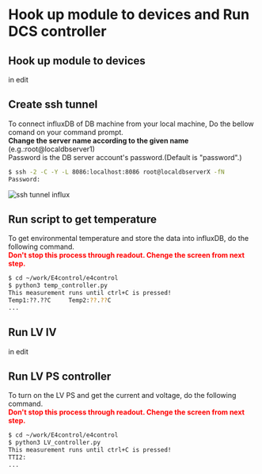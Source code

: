 # Hook up module to devices and Run DCS controller

## Hook up module to devices
in edit

## Create ssh tunnel 
To connect influxDB of DB machine from your local machine, Do the bellow comand on your command prompt.<br>
**Change the server name according to the given name** (e.g.:root@localdbserver1)<br> 
Password is the DB server account's password.(Default is "password".)

```bash
$ ssh -2 -C -Y -L 8086:localhost:8086 root@localdbserverX -fN 
Password:
```
![ssh tunnel influx](images/sshtunnel_influx.png)

## Run script to get temperature
To get environmental temperature and store the data into influxDB, do the following command.<br>
<span style="color: red; ">**Don't stop this process through readout. Chenge the screen from next step.**</span>

```bash
$ cd ~/work/E4control/e4control
$ python3 temp_controller.py
This measurement runs until ctrl+C is pressed!
Temp1:??.??C     Temp2:??.??C
...
```

## Run LV IV
in edit


## Run LV PS controller
To turn on the LV PS and get the current and voltage, do the following command.<br>
<span style="color: red; ">**Don't stop this process through readout. Chenge the screen from next step.**</span>
```bash
$ cd ~/work/E4control/e4control
$ python3 LV_controller.py
This measurement runs until ctrl+C is pressed!
TTI2:
...
```

